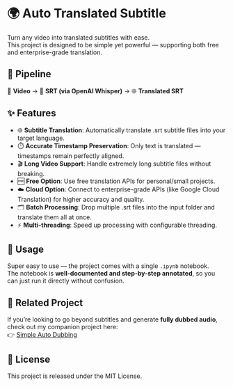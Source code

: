 # 🌍 Auto Translated Subtitle  

Turn any video into translated subtitles with ease.  
This project is designed to be simple yet powerful — supporting both free and enterprise-grade translation.  

## 🔄 Pipeline  
🎥 **Video** → 📝 **SRT (via OpenAI Whisper)** → 🌐 **Translated SRT**  

## ✨ Features  
- 🌐 **Subtitle Translation**: Automatically translate .srt subtitle files into your target language.  
- ⏱️ **Accurate Timestamp Preservation**: Only text is translated — timestamps remain perfectly aligned.  
- 🎬 **Long Video Support**: Handle extremely long subtitle files without breaking.  
- 🆓 **Free Option**: Use free translation APIs for personal/small projects.  
- ☁️ **Cloud Option**: Connect to enterprise-grade APIs (like Google Cloud Translation) for higher accuracy and quality.  
- 🗂️ **Batch Processing**: Drop multiple .srt files into the input folder and translate them all at once.  
- ⚡ **Multi-threading**: Speed up processing with configurable threading.  

## 🚀 Usage  
Super easy to use — the project comes with a single `.ipynb` notebook.  
The notebook is **well-documented and step-by-step annotated**, so you can just run it directly without confusion.  

## 🔗 Related Project  
If you’re looking to go beyond subtitles and generate **fully dubbed audio**, check out my companion project here:  
👉 [Simple Auto Dubbing](https://github.com/hieupham12345/simple-auto-dubbing)  

## 📜 License  
This project is released under the MIT License.  
